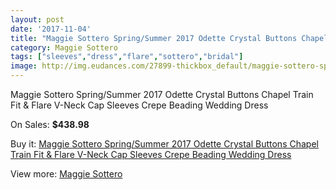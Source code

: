 ```yaml
---
layout: post
date: '2017-11-04'
title: "Maggie Sottero Spring/Summer 2017 Odette Crystal Buttons Chapel Train Fit & Flare V-Neck Cap Sleeves Crepe Beading Wedding Dress"
category: Maggie Sottero
tags: ["sleeves","dress","flare","sottero","bridal"]
image: http://img.eudances.com/27899-thickbox_default/maggie-sottero-spring-summer-2017-odette-crystal-buttons-chapel-train-fit-flare-v-neck-cap-sleeves-crepe-beading-wedding-dress.jpg
---
```

Maggie Sottero Spring/Summer 2017 Odette Crystal Buttons Chapel Train Fit & Flare V-Neck Cap Sleeves Crepe Beading Wedding Dress

On Sales: **$438.98**
<a href="https://www.eudances.com/en/maggie-sottero/9236-maggie-sottero-spring-summer-2017-odette-crystal-buttons-chapel-train-fit-flare-v-neck-cap-sleeves-crepe-beading-wedding-dress.html"><amp-img layout="responsive" width="600" height="600" src="//img.eudances.com/27899-thickbox_default/maggie-sottero-spring-summer-2017-odette-crystal-buttons-chapel-train-fit-flare-v-neck-cap-sleeves-crepe-beading-wedding-dress.jpg" alt="Maggie Sottero Spring/Summer 2017 Odette Crystal Buttons Chapel Train Fit & Flare V-Neck Cap Sleeves Crepe Beading Wedding Dress 0" /></a>
<a href="https://www.eudances.com/en/maggie-sottero/9236-maggie-sottero-spring-summer-2017-odette-crystal-buttons-chapel-train-fit-flare-v-neck-cap-sleeves-crepe-beading-wedding-dress.html"><amp-img layout="responsive" width="600" height="600" src="//img.eudances.com/27904-thickbox_default/maggie-sottero-spring-summer-2017-odette-crystal-buttons-chapel-train-fit-flare-v-neck-cap-sleeves-crepe-beading-wedding-dress.jpg" alt="Maggie Sottero Spring/Summer 2017 Odette Crystal Buttons Chapel Train Fit & Flare V-Neck Cap Sleeves Crepe Beading Wedding Dress 1" /></a>
<a href="https://www.eudances.com/en/maggie-sottero/9236-maggie-sottero-spring-summer-2017-odette-crystal-buttons-chapel-train-fit-flare-v-neck-cap-sleeves-crepe-beading-wedding-dress.html"><amp-img layout="responsive" width="600" height="600" src="//img.eudances.com/27903-thickbox_default/maggie-sottero-spring-summer-2017-odette-crystal-buttons-chapel-train-fit-flare-v-neck-cap-sleeves-crepe-beading-wedding-dress.jpg" alt="Maggie Sottero Spring/Summer 2017 Odette Crystal Buttons Chapel Train Fit & Flare V-Neck Cap Sleeves Crepe Beading Wedding Dress 2" /></a>
<a href="https://www.eudances.com/en/maggie-sottero/9236-maggie-sottero-spring-summer-2017-odette-crystal-buttons-chapel-train-fit-flare-v-neck-cap-sleeves-crepe-beading-wedding-dress.html"><amp-img layout="responsive" width="600" height="600" src="//img.eudances.com/27902-thickbox_default/maggie-sottero-spring-summer-2017-odette-crystal-buttons-chapel-train-fit-flare-v-neck-cap-sleeves-crepe-beading-wedding-dress.jpg" alt="Maggie Sottero Spring/Summer 2017 Odette Crystal Buttons Chapel Train Fit & Flare V-Neck Cap Sleeves Crepe Beading Wedding Dress 3" /></a>
<a href="https://www.eudances.com/en/maggie-sottero/9236-maggie-sottero-spring-summer-2017-odette-crystal-buttons-chapel-train-fit-flare-v-neck-cap-sleeves-crepe-beading-wedding-dress.html"><amp-img layout="responsive" width="600" height="600" src="//img.eudances.com/27901-thickbox_default/maggie-sottero-spring-summer-2017-odette-crystal-buttons-chapel-train-fit-flare-v-neck-cap-sleeves-crepe-beading-wedding-dress.jpg" alt="Maggie Sottero Spring/Summer 2017 Odette Crystal Buttons Chapel Train Fit & Flare V-Neck Cap Sleeves Crepe Beading Wedding Dress 4" /></a>
<a href="https://www.eudances.com/en/maggie-sottero/9236-maggie-sottero-spring-summer-2017-odette-crystal-buttons-chapel-train-fit-flare-v-neck-cap-sleeves-crepe-beading-wedding-dress.html"><amp-img layout="responsive" width="600" height="600" src="//img.eudances.com/27900-thickbox_default/maggie-sottero-spring-summer-2017-odette-crystal-buttons-chapel-train-fit-flare-v-neck-cap-sleeves-crepe-beading-wedding-dress.jpg" alt="Maggie Sottero Spring/Summer 2017 Odette Crystal Buttons Chapel Train Fit & Flare V-Neck Cap Sleeves Crepe Beading Wedding Dress 5" /></a>

Buy it: [Maggie Sottero Spring/Summer 2017 Odette Crystal Buttons Chapel Train Fit & Flare V-Neck Cap Sleeves Crepe Beading Wedding Dress](https://www.eudances.com/en/maggie-sottero/9236-maggie-sottero-spring-summer-2017-odette-crystal-buttons-chapel-train-fit-flare-v-neck-cap-sleeves-crepe-beading-wedding-dress.html "Maggie Sottero Spring/Summer 2017 Odette Crystal Buttons Chapel Train Fit & Flare V-Neck Cap Sleeves Crepe Beading Wedding Dress")

View more: [Maggie Sottero](https://www.eudances.com/en/107-maggie-sottero "Maggie Sottero")